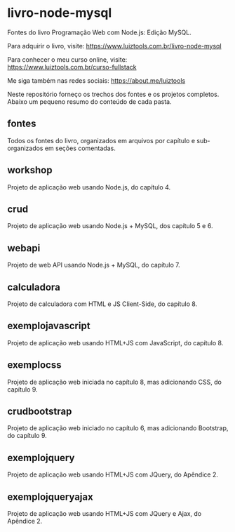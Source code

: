# livro-node-mysql
Fontes do livro Programação Web com Node.js: Edição MySQL.

Para adquirir o livro, visite: https://www.luiztools.com.br/livro-node-mysql

Para conhecer o meu curso online, visite: https://www.luiztools.com.br/curso-fullstack

Me siga também nas redes sociais: https://about.me/luiztools

Neste repositório forneço os trechos dos fontes e os projetos completos. Abaixo um pequeno resumo do conteúdo de cada pasta.

## fontes
Todos os fontes do livro, organizados em arquivos por capítulo e sub-organizados em seções comentadas.

## workshop
Projeto de aplicação web usando Node.js, do capítulo 4.

## crud
Projeto de aplicação web usando Node.js + MySQL, dos capítulo 5 e 6.

## webapi
Projeto de web API usando Node.js + MySQL, do capítulo 7.

## calculadora
Projeto de calculadora com HTML e JS Client-Side, do capítulo 8.

## exemplojavascript
Projeto de aplicação web usando HTML+JS com JavaScript, do capítulo 8.

## exemplocss
Projeto de aplicação web iniciada no capítulo 8, mas adicionando CSS, do capítulo 9.

## crudbootstrap
Projeto de aplicação web iniciado no capítulo 6, mas adicionando Bootstrap, do capítulo 9.

## exemplojquery
Projeto de aplicação web usando HTML+JS com JQuery, do Apêndice 2.

## exemplojqueryajax
Projeto de aplicação web usando HTML+JS com JQuery e Ajax, do Apêndice 2.

